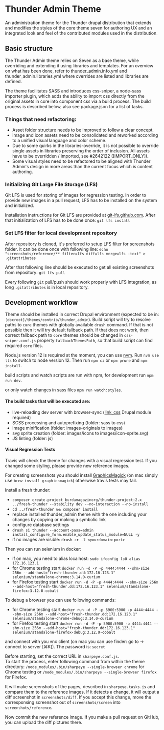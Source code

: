 # Thunder Admin Theme

An administration theme for the Thunder drupal distribution that extends and 
modifies the styles of the core theme seven for authoring UX and an integrated
look and feel of the contributed modules used in the distribution.

## Basic structure

The Thunder Admin theme relies on Seven as a base theme, while overriding and extending it using libraries and
templates. For an overview on what has been done, refer to thunder_admin.info.yml and thunder_admin.libraries.yml where
overrides are listed and libraries are defined.

The theme facilitates SASS and introduces css-sniper, a node-sass importer plugin, which adds the ability to import css
directly from the original assets in core into component css via a build process. The build process is described below,
also see package.json for a list of tasks.

### Things that need refactoring:
* Asset folder structure needs to be improved to follow a clear concept.
* image and icon assets need to be consolidated and reworked according to a unified visual language and color scheme.
* Due to some quirks in the libraries-override, it is not possible to override single assets in libraries preserving
  the order of inclusion. All assets have to be overridden / imported, see #2642122 ([IMPORT_ONLY]).
* Some visual styles need to be refactored to be aligned with Thunder Admin's design in more areas than the current
  focus which is content authoring.

### Initializing Git Large File Storage (LFS)
Git LFS is used for storing of images for regression testing. In order to provide new images in a pull request, LFS has
to be installed on the system and initialized.

Installation instructions for Git LFS are provided at [git-lfs.github.com](https://git-lfs.github.com/).
After that initialization of LFS has to be done once: ``git lfs install``


### Set LFS filter for local development repository

After repository is cloned, it's preferred to setup LFS filter for screenshots folder. It can be done once with following line: 
```echo "screenshots/reference/** filter=lfs diff=lfs merge=lfs -text" > .gitattributes```

After that following line should be executed to get all existing screenshots from repository:
```git lfs pull```

Every following `git` pull/push should work properly with LFS integration, as long `.gitattributes` is in local repository.

## Development workflow

Theme should be installed in correct Drupal environment (expected to be in: `[docroot]/themes/contrib/thunder_admin`).
Build script will try to resolve paths to `core` themes with globally available `drush` command. If that is not possible then it will try default fallback path.
If that does not work, then correct fallback path to `core` themes should be changed in `css-sniper.conf.js` property `fallbackThemesPath`, so that build script can find required `core` files.

Node.js version 12 is required at the moment, you can use [nvm](https://github.com/nvm-sh/nvm#installation-and-update).
Run `nvm use lts` to switch to node version 12.
Then run `npm ci` or `npm prune` and `npm install`.

build scripts and watch scripts are run with npm, for development run 
`npm run dev`.

or only watch changes in sass files
`npm run watch:styles`.

#### The build tasks that will be executed are:
* live-reloading dev server with browser-sync 
  ([link_css](http://drupal.org/project/link_css) Drupal module required)
* SCSS processing and autoprefixing (folder: sass to css)
* image minification (folder: images-originals to images)
* svg sprite creation (folder: images/icons to images/icon-sprite.svg)
* JS linting (folder: js)

#### Visual Regression Tests
Travis will check the theme for changes with a visual regression test.
If you changed some styling, please provide new reference images.

For creating screenshots you should install [GraphicsMagick](http://www.graphicsmagick.org/INSTALL-unix.html) 
(on mac simply use `brew install graphicsmagick`) otherwise travis tests may fail.

Install a fresh thunder:

- `composer create-project burdamagazinorg/thunder-project:2.x ../fresh-thunder --stability dev --no-interaction --no-install`
- `cd ../fresh-thunder && composer install`
- replace installed thunder_admin theme with the one including your changes by copying or making a symbolic link 
- configure database settings
- `drush si thunder --account-pass=admin install_configure_form.enable_update_status_module=NULL -y`
- if no images are visible: `drush cr -l <yourdomain:port>`

Then you can run selenium in docker:

- if on mac, you need to alias localhost: `sudo ifconfig lo0 alias 172.16.123.1`
- for Chrome testing start `docker run -d -P -p 4444:4444 --shm-size 256m --add-host="fresh-thunder.dd:172.16.123.1" selenium/standalone-chrome:3.14.0-curium`
- for Firefox testing start `docker run -d -P -p 4444:4444 --shm-size 256m --add-host="fresh-thunder.dd:172.16.123.1" selenium/standalone-firefox:3.12.0-cobalt`

To debug a browser you can use following commands:

- for Chrome testing start `docker run -d -P -p 5900:5900 -p 4444:4444 --shm-size 256m --add-host="fresh-thunder.dd:172.16.123.1" selenium/standalone-chrome-debug:3.14.0-curium`
- for Firefox testing start `docker run -d -P -p 5900:5900 -p 4444:4444 --shm-size 256m --add-host="fresh-thunder.dd:172.16.123.1" selenium/standalone-firefox-debug:3.12.0-cobalt`

and connect with you vnc client (on mac you can use finder: go to -> connect to server [⌘K]). The password is: `secret`

Before starting, set the correct URL in `sharpeye.conf.js`.  
To start the process, enter following command from within the theme directory:
`/node_modules/.bin/sharpeye --single-browser chrome` for Chrome testing or `/node_modules/.bin/sharpeye --single-browser firefox` for Firefox.

It will make screenshots of the pages, described in `sharpeye.tasks.js` and compare them to the reference images. 
If it detects a change, it will output a diff screenshot in `screenshots/diff`.
If you accept this change, move the corresponsing screenshot out of `screenshots/screen` into `screenshots/reference`.

Now commit the new reference image. If you make a pull request on GitHub, you can upload the diff pictures there.
